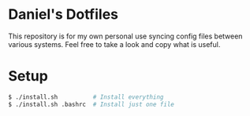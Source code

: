 # Daniel's Dotfiles

This repository is for my own personal use syncing config files between various systems. Feel free to take a look and copy what is useful.

# Setup
```bash
$ ./install.sh          # Install everything
$ ./install.sh .bashrc  # Install just one file
```

